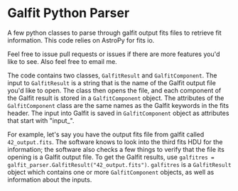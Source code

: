 # Galfit Python Parser
A few python classes to parse through galfit output fits files to retrieve fit information. This code relies on AstroPy for fits io.

Feel free to issue pull requests or issues if there are more features you'd like to see. Also feel free to email me.

The code contains two classes, `GalfitResult` and `GalfitComponent`. The input to `GalfitResult` is a string that is the name of the Galfit output file you'd like to open. The class then opens the file, and each component of the Galfit result is stored in a `GalfitComponent` object. The attributes of the `GalfitComponent` class are the same names as the Galfit keywords in the fits header. The input into Galfit is saved in `GalfitComponent` object as attributes that start with "input_".

For example, let's say you have the output fits file from galfit called `42_output.fits`. The software knows to look into the third fits HDU for the information; the software also checks a few things to verify that the file its opening is a Galfit output file.  To get the Galfit results, use `galfitres = galfit_parser.GalfitResult("42_output.fits")`. `galfitres` is a `GalfitResult` object which contains one or more `GalfitComponent` objects, as well as information about the inputs.
